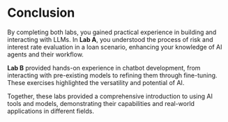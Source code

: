 # Conclusion

By completing both labs, you gained practical experience in building and interacting with LLMs. In **Lab A**, you understood the process of risk and interest rate evaluation in a loan scenario, enhancing your knowledge of AI agents and their workflow. 

**Lab B** provided hands-on experience in chatbot development, from interacting with pre-existing models to refining them through fine-tuning. These exercises highlighted the versatility and potential of AI. 

Together, these labs provided a comprehensive introduction to using AI tools and models, demonstrating their capabilities and real-world applications in different fields.

